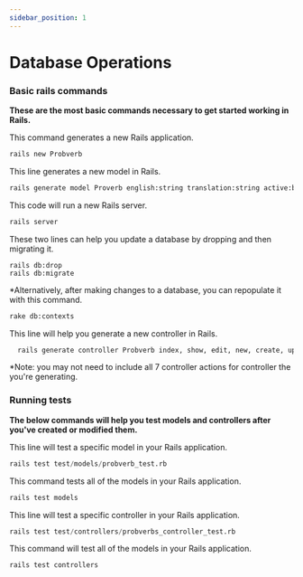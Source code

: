 ```yaml
---
sidebar_position: 1
---
```


# Database Operations

### Basic rails commands

**These are the most basic commands necessary
to get started working in Rails.**

This command generates a new Rails application.
```python
rails new Probverb 
```

This line generates a new model in Rails.

```python
rails generate model Proverb english:string translation:string active:boolean 
```

This code will run a new Rails server.

```python
rails server 
```

These two lines can help you update a database
by dropping and then migrating it.

```pyhon
rails db:drop
rails db:migrate
```

*Alternatively, after making changes to a database,
you can repopulate it with this command.

```python
rake db:contexts
```

This line will help you generate a new controller in Rails.

```python
  rails generate controller Probverb index, show, edit, new, create, update, destroy.
```

*Note: you may not need to include all 7 controller actions for controller the you're generating.

### Running tests

**The below commands will help you test models and controllers
after you've created or modified them.**

This line will test a specific model in your Rails application.
```python
rails test test/models/probverb_test.rb
```

This command tests all of the models in your Rails application.
```python
rails test models
```

This line will test a specific controller in your Rails application.

```python
rails test test/controllers/probverbs_controller_test.rb
```

This command will test all of the models in your Rails application.

```python
rails test controllers
```

